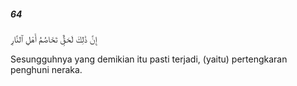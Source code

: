 ##### 64

<span class="ayah">إِنَّ ذَٰلِكَ لَحَقٌّۭ تَخَاصُمُ أَهْلِ ٱلنَّارِ</span>

<span class="ayah_translation">Sesungguhnya yang demikian itu pasti terjadi, (yaitu) pertengkaran penghuni neraka.</span>
